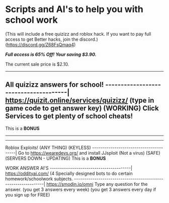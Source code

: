 # Scripts and AI's to help you with school work

(This will include a free quizizz and roblox hack. If you want to pay full access to get Better hacks, join the discord.) (https://discord.gg/Z68FsQmaq4)

***Full access is 65% Off! Your saving $3.90.*** 
  
The current sale price is $2.10.


----------------------------

All quizizz answers for school! 
--------------------------------------|
https://quizit.online/services/quizizz/
(type in game code to get answer key) (WORKING)
Click Services to get plenty of school cheats!
--------------------------------------------
This is a **BONUS**

----------------------------------

--------------------------------------
Roblox Exploits! (ANY THING) (KEYLESS)
----------------------------------------|
Go to https://wearedevs.org/ and install JJsploit (Not a virus) (SAFE) 
(SERVERS DOWN - UPDATING) This is a **BONUS**



WORK ANSWER AI'S
----------------------------------------|
https://oddityai.com/ (4 Specially designed bots to do certain homework/schoolwork subjects.
---------------------------------------------------------------|
https://smodin.io/omni Type any question for the answer. (you get 3 answers every week) (you get 3 answers every day if you sign up for FREE)
